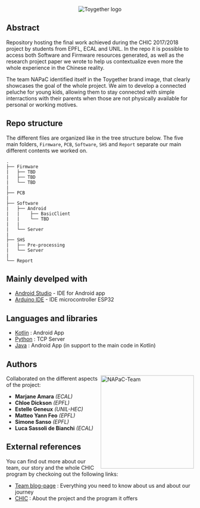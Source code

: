 
<p align="center">
  <img src="http://oi63.tinypic.com/35ldrtz.jpg width="450" alt="Toygether logo" align="top" />
</p>


## Abstract

Repository hosting the final work achieved during the CHIC 2017/2018 project by students from EPFL, ECAL and UNIL. In the repo it is possible to access both Software and Firmware resources generated, as well as the research project paper we wrote to help us contextualize even more the whole experience in the Chinese reality.

The team NAPaC identified itself in the Toygether brand image, that clearly showcases the goal of the whole project. We aim to develop a connected peluche for young kids, allowing them to stay connected with simple interractions with their parents when those are not physically available for personal or working motives.

## Repo structure

The different files are organized like in the tree structure below. The five main folders, `Firmware`, `PCB`, `Software`, `SHS` and `Report` separate our main different contents we worked on. 

```
.
├── Firmware
|   ├── TBD
|   ├── TBD
|   └── TBD
|
├── PCB
|
├── Software
|   ├── Android
|   |    ├── BasicClient
|   |    └── TBD
|   |
|   └── Server
|
├── SHS
|   ├── Pre-processing
|   └── Server
|
└── Report
```

## Mainly develped with 

* [Android Studio](https://developer.android.com/studio/index.html) - IDE for Android app
* [Arduino IDE](https://www.arduino.cc/en/main/software) - IDE microcontroller ESP32

## Languages and libraries

* [Kotlin](https://kotlinlang.org/) : Android App
* [Python](https://www.python.org/) : TCP Server
* [Java](https://www.java.com/en/) : Android App (in support to the main code in Kotlin)

## Authors
<img src="http://oi65.tinypic.com/2rw3go4.jpg" width="250" alt="NAPaC-Team" align="right" />

Collaborated on the different aspects of the project:

* **Marjane Amara** *(ECAL)* 
* **Chloe Dickson** *(EPFL)*
* **Estelle Geneux** *(UNIL-HEC)*
* **Matteo Yann Feo** *(EPFL)*
* **Simone Sanso** *(EPFL)*
* **Luca Sassoli de Bianchi** *(ECAL)* 

## External references

You can find out more about our team, our story and the whole CHIC program by checkoing out the following links:

* [Team blog-page](https://chi.camp/projects/napac/) : Everything you need to know about us and about our journey
* [CHIC](https://chi.camp/program/) : About the project and the program it offers
